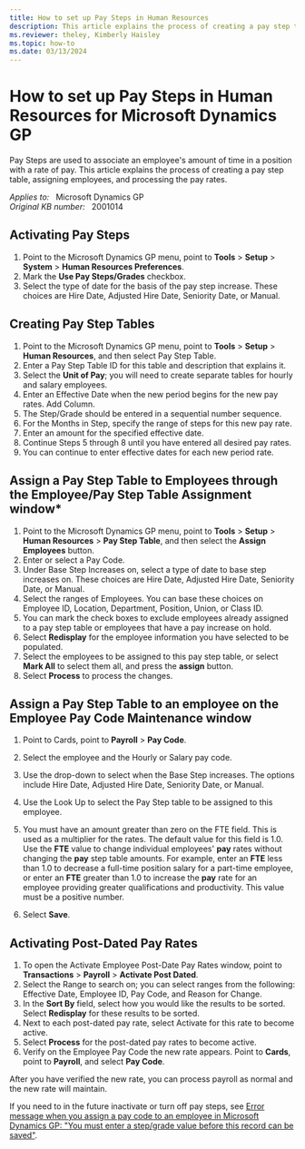 ```yaml
---
title: How to set up Pay Steps in Human Resources
description: This article explains the process of creating a pay step table, assigning employees, and processing the pay rates.
ms.reviewer: theley, Kimberly Haisley
ms.topic: how-to
ms.date: 03/13/2024
---
```

# How to set up Pay Steps in Human Resources for Microsoft Dynamics GP

Pay Steps are used to associate an employee's amount of time in a position with a rate of pay. This article explains the process of creating a pay step table, assigning employees, and processing the pay rates.

_Applies to:_ &nbsp; Microsoft Dynamics GP  
_Original KB number:_ &nbsp; 2001014

## Activating Pay Steps

1. Point to the Microsoft Dynamics GP menu, point to **Tools** > **Setup** > **System** > **Human Resources Preferences**.
2. Mark the **Use Pay Steps/Grades** checkbox.
3. Select the type of date for the basis of the pay step increase. These choices are Hire Date, Adjusted Hire Date, Seniority Date, or Manual.

## Creating Pay Step Tables

1. Point to the Microsoft Dynamics GP menu, point to **Tools** > **Setup** > **Human Resources**, and then select Pay Step Table.
2. Enter a Pay Step Table ID for this table and description that explains it.
3. Select the **Unit of Pay**; you will need to create separate tables for hourly and salary employees.
4. Enter an Effective Date when the new period begins for the new pay rates. Add Column.
5. The Step/Grade should be entered in a sequential number sequence.
6. For the Months in Step, specify the range of steps for this new pay rate.
7. Enter an amount for the specified effective date.
8. Continue Steps 5 through 8 until you have entered all desired pay rates.
9. You can continue to enter effective dates for each new period rate.

## Assign a Pay Step Table to Employees through the Employee/Pay Step Table Assignment window*

1. Point to the Microsoft Dynamics GP menu, point to **Tools** > **Setup** > **Human Resources** > **Pay Step Table**, and then select the **Assign Employees** button.
2. Enter or select a Pay Code.
3. Under Base Step Increases on, select a type of date to base step increases on. These choices are Hire Date, Adjusted Hire Date, Seniority Date, or Manual.
4. Select the ranges of Employees. You can base these choices on Employee ID, Location, Department, Position, Union, or Class ID.
5. You can mark the check boxes to exclude employees already assigned to a pay step table or employees that have a pay increase on hold.
6. Select **Redisplay** for the employee information you have selected to be populated.
7. Select the employees to be assigned to this pay step table, or select **Mark All** to select them all, and press the **assign** button.
8. Select **Process** to process the changes.

## Assign a Pay Step Table to an employee on the Employee Pay Code Maintenance window

1. Point to Cards, point to **Payroll** > **Pay Code**.
2. Select the employee and the Hourly or Salary pay code.
3. Use the drop-down to select when the Base Step increases. The options include Hire Date, Adjusted Hire Date, Seniority Date, or Manual.
4. Use the Look Up to select the Pay Step table to be assigned to this employee.
5. You must have an amount greater than zero on the FTE field. This is used as a multiplier for the rates. The default value for this field is 1.0. Use the **FTE** value to change individual employees' **pay** rates without changing the **pay** step table amounts. For example, enter an **FTE** less than 1.0 to decrease a full-time position salary for a part-time employee, or enter an **FTE** greater than 1.0 to increase the **pay** rate for an employee providing greater qualifications and productivity. This value must be a positive number.

6. Select **Save**.

## Activating Post-Dated Pay Rates

1. To open the Activate Employee Post-Date Pay Rates window, point to **Transactions** > **Payroll** > **Activate Post Dated**.
2. Select the Range to search on; you can select ranges from the following: Effective Date, Employee ID, Pay Code, and Reason for Change.
3. In the **Sort By** field, select how you would like the results to be sorted. Select **Redisplay** for these results to be sorted.
4. Next to each post-dated pay rate, select Activate for this rate to become active.
5. Select **Process** for the post-dated pay rates to become active.
6. Verify on the Employee Pay Code the new rate appears. Point to **Cards**, point to **Payroll**, and select **Pay Code**.

After you have verified the new rate, you can process payroll as normal and the new rate will maintain.

If you need to in the future inactivate or turn off pay steps, see [Error message when you assign a pay code to an employee in Microsoft Dynamics GP: "You must enter a step/grade value before this record can be saved"](https://support.microsoft.com/topic/error-message-when-you-assign-a-pay-code-to-an-employee-in-microsoft-dynamics-gp-you-must-enter-a-step-grade-value-before-this-record-can-be-saved-d1a581cb-6465-451a-8176-cdb953752459).
